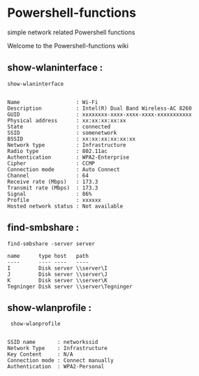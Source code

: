 # Powershell-functions
simple network related Powershell functions

Welcome to the Powershell-functions wiki

## show-wlaninterface :

```
show-wlaninterface


Name                  : Wi-Fi
Description           : Intel(R) Dual Band Wireless-AC 8260
GUID                  : xxxxxxxx-xxxx-xxxx-xxxx-xxxxxxxxxxx
Physical address      : xx:xx:xx:xx:xx
State                 : connected
SSID                  : somenetwork
BSSID                 : xx:xx:xx:xx:xx:xx
Network type          : Infrastructure
Radio type            : 802.11ac
Authentication        : WPA2-Enterprise
Cipher                : CCMP
Connection mode       : Auto Connect
Channel               : 64
Receive rate (Mbps)   : 173.3
Transmit rate (Mbps)  : 173.3
Signal                : 86%
Profile               : xxxxxx
Hosted network status : Not available
```
## find-smbshare :

```
find-smbshare -server server

name      type host   path
----      ---- ----   ----
I         Disk server \\server\I
J         Disk server \\server\J
K         Disk server \\server\K
Tegninger Disk server \\server\Tegninger
```
## show-wlanprofile : 
```
 show-wlanprofile


SSID name       : networkssid
Network Type    : Infrastructure
Key Content     : N/A
Connection mode : Connect manually
Authentication  : WPA2-Personal

```


